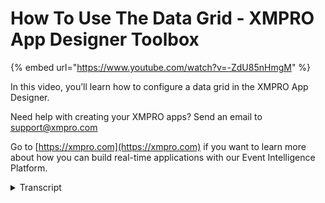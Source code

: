 # How To Use The Data Grid - XMPRO App Designer Toolbox
{% embed url="https://www.youtube.com/watch?v=-ZdU85nHmgM" %}

In this video, you’ll learn how to configure a data grid in the XMPRO App Designer.

Need help with creating your XMPRO apps? Send an email to support@xmpro.com

Go to [https://xmpro.com](https://xmpro.com) if you want to learn more about how you can build real-time applications with our Event Intelligence Platform.
<details>
<summary>Transcript</summary>welcome to another friend gave you from

accent probe today we will be looking at

data grid and how to use it an app

designer so I have a page here as you

can see is blank but I want to display

some data from my data source in a grid

format what I can do is I can search for

the grid control it's called data grid

and I can drag it across now data grid

as you know displays your data in in

rows and cells format it also allows you

to for example sort filter or add some

paging options to the data and we will

look at all of them just now but the

first thing I need to do is as you can

see my data grid I just dragged it but

it Sam it needs some data so I need to

bind it to a datasource and as explained

in another video on how to use data

sources I've already created a data

source which I'm now going to bind to my

data grid like that now if I save it

without making any other change I just

refresh this page the runtime view of

this page you will see I have a data

grid and it is loading up all the data

from my data source now let's see well

what other options we have over here so

if I open to the appearance section I

have options to control if the grid

should have an out outer border let's

say I don't want it

I have option to choose if the header

should be visible or not I have option

to choose if the column lines should be

visible or not and I'm going to remove

them its these lines and in their row

lines which you can see going across

over here and lastly pin codes will be

visible at all or not so those are my

appearance options now quickly show you

the the changes we made

as you can see the or the the outer

border is gone and the column lines are

gone so let's go ahead and see what else

we can do in behavior we have a couple

of options starting with the crud

operation basically should the user be

allowed to add delete or update the data

in the grid if the connector you are

using supports it you can choose these

and if you say the user should be

allowed to update you are then going to

be asked for words what a dip mode you

want to use there are three options bad

cell and row basically if you choose

cell each cell is editable at a time if

you choose row the whole row is editable

at a time and in batch you can change

multiple rows and then save in one go so

I'll keep it as self next I have options

for column filtering or rofl drink I'll

enable those and you'll be able to see

what they look like

I'm gonna save now and our refreshment

we're here to see what changes I made

you can see now there there is an option

to delete a row there is also an option

to change or update a value when I click

on a cell because I chose settle mode I

have to click on a cell and then it

becomes a little bow I also have

filtering options like if I only wanna

see a certain value right next we we

also have options for paging if I choose

I want to page I'll have to give a page

size but if I say I only want to see

five records at a time I can do that

by saving that and then refreshing over

here it will then display me pages which

I can use to navigate through my data

lastly there are options if you want to

use a grouping and there's also an

advanced option to choose if you want to

have your columns automatically assigned

a certain width based on their content

now let's move on from behavior and into

the column section at the end this

section basically displays a list of

columns that are being sent to you from

your data source and you can choose a

certain column I will maximize my screen

for that you can choose a certain column

and then you have certain you have a few

options per column like should the

column be visible or not what should be

the caption for that column that is a

friendly name that should appear in the

header you can also choose the value of

that column should be left or right

aligned for same center-aligned and

lastly you have an width option where

you can specify a number to say that the

width of that column should not be

auto-generated that be fixed to that to

the number you provide having configured

your columns one last option you have

here is if you want to move or change

the order in which these columns appear

in your grid you can do so by using

these arrows and moving a column up or

down and the order in which they appear

in your grid will also change so this

was how to use data grid control thank

you for watching
</details>